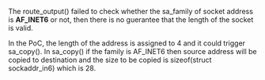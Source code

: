 

The route_output() failed to check whether the sa_family of socket address is 
**AF_INET6** or not, then there is no guerantee that the length of the socket is valid.

In the PoC, the length of the address is assigned to 4 and it could trigger sa_copy(). 
In sa_copy() if the family is AF_INET6 then source address will be copied to destination 
and the size to be copied is sizeof(struct sockaddr_in6) which is 28.
